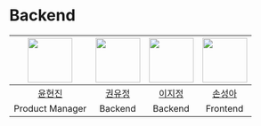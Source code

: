 # Backend
|<img src="https://github.com/user-attachments/assets/5ae2739c-c336-4cbb-ac07-67ee64f96b52" width="80">|<img src="https://github.com/user-attachments/assets/240a67bf-0aa1-4505-bc7a-3be9e7a81f44" width="80">|<img src="https://github.com/user-attachments/assets/9e73e062-0ee6-461d-ac3e-ced86db90d28" width="80">|<img src="https://github.com/user-attachments/assets/971778a9-0d65-4bcc-a7a8-054bbcb9775f" width="80">|
|:---:|:---:|:---:|:---:|
|[윤현진](https://github.com/yoonhyunjin02)|[권유정](https://github.com/yujeongkwon)|[이지정](https://github.com/o-jeong)|[손성아](https://github.com/huchujj)|
|Product Manager|Backend|Backend|Frontend|

